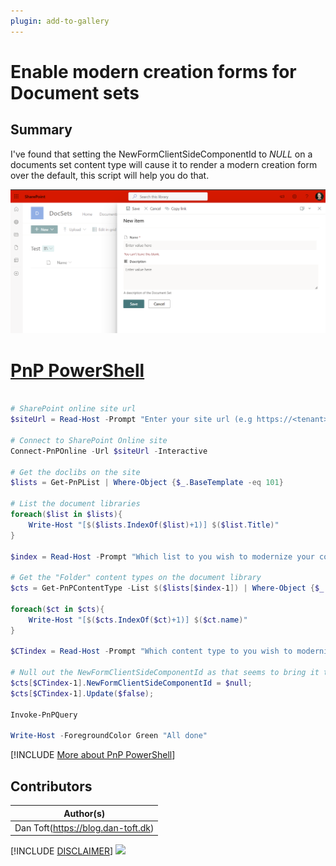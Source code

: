 ```yaml
---
plugin: add-to-gallery
---
```


# Enable modern creation forms for Document sets

## Summary

I've found that setting the NewFormClientSideComponentId to _NULL_ on a documents set content type will cause it to render a modern creation form over the default, this script will help you do that.


![Outupt Screenshot](assets/output.png)

# [PnP PowerShell](#tab/pnpps)

```powershell

# SharePoint online site url
$siteUrl = Read-Host -Prompt "Enter your site url (e.g https://<tenant>.sharepoint.com/sites/contoso)";

# Connect to SharePoint Online site
Connect-PnPOnline -Url $siteUrl -Interactive

# Get the doclibs on the site
$lists = Get-PnPList | Where-Object {$_.BaseTemplate -eq 101}

# List the document libraries
foreach($list in $lists){
    Write-Host "[$($lists.IndexOf($list)+1)] $($list.Title)"
}

$index = Read-Host -Prompt "Which list to you wish to modernize your content type"

# Get the "Folder" content types on the document library
$cts = Get-PnPContentType -List $($lists[$index-1]) | Where-Object {$_.Id.StringValue.StartsWith("0x0120")}

foreach($ct in $cts){
    Write-Host "[$($cts.IndexOf($ct)+1)] $($ct.name)"
}

$CTindex = Read-Host -Prompt "Which content type to you wish to modernize"

# Null out the NewFormClientSideComponentId as that seems to bring it to modern UI
$cts[$CTindex-1].NewFormClientSideComponentId = $null;
$cts[$CTindex-1].Update($false);

Invoke-PnPQuery

Write-Host -ForegroundColor Green "All done"

```

[!INCLUDE [More about PnP PowerShell](../../docfx/includes/MORE-PNPPS.md)]

## Contributors

| Author(s)                          |
| ---------------------------------- |
| Dan Toft(https://blog.dan-toft.dk) |

[!INCLUDE [DISCLAIMER](../../docfx/includes/DISCLAIMER.md)]
<img src="https://m365-visitor-stats.azurewebsites.net/script-samples/scripts/spo-activate-site-feature" aria-hidden="true" />
